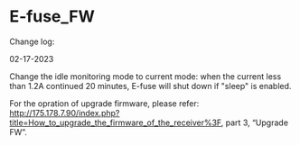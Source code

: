 # E-fuse_FW
Change log:

02-17-2023

Change the idle monitoring mode to current mode: when the current less than 1.2A continued 20 minutes, E-fuse will shut down if "sleep" is enabled.

For the opration of upgrade firmware, please refer: http://175.178.7.90/index.php?title=How_to_upgrade_the_firmware_of_the_receiver%3F, part 3, “Upgrade FW”.
